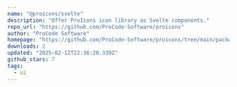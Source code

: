 ```yaml
---
name: "@proicons/svelte"
description: "Offer ProIcons icon library as Svelte components."
repo_url: "https://github.com/ProCode-Software/proicons"
author: "ProCode Software"
homepage: "https://github.com/ProCode-Software/proicons/tree/main/packages/proicons-svelte"
downloads: 2
updated: "2025-02-12T22:36:20.339Z"
github_stars: 7
tags: 
  - ui
---
```

